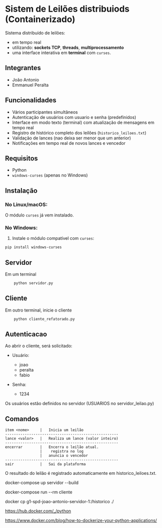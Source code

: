 
# Sistem de  Leilões distribuiods (Containerizado)
Sistema distribuído de leilões:
- em tempo real 
- utilizando: **sockets TCP**, **threads**, **multiprocessamento**
- uma interface interativa em **terminal** com `curses`.

## Integrantes
- João Antonio
- Emmanuel Peralta

## Funcionalidades

- Vários participantes simultâneos
- Autenticação de usuários com usuario e senha (predefinidos)
- Interface em modo texto (terminal) com atualização de mensagens em tempo real
- Registro de histórico completo dos leilões (`historico_leiloes.txt`)
- Validação de lances (nao deixa ser menor que um anterior)
- Notificações em tempo real de novos lances e vencedor


## Requisitos

- Python
- `windows-curses` (apenas no Windows)

## Instalação

### No Linux/macOS:
O módulo `curses` já vem instalado.

### No Windows:

1. Instale o módulo compatível com `curses`:

```bash
pip install windows-curses
```


## Servidor

Em um terminal
```bash
    python servidor.py
```

## Cliente

Em outro terminal, inicie o cliente
```bash
    python cliente_refatorado.py
```

## Autenticacao

Ao abrir o cliente, será solicitado:

- Usuário: 
    - joao
    - peralta
    - fabio

- Senha:
    - 1234

Os usuários estão definidos no servidor (USUARIOS no servidor_leilao.py)

## Comandos
    item <nome>     |	Inicia um leilão
    ----------------------------------------------------
    lance <valor>   |	Realiza um lance (valor inteiro)
    ----------------------------------------------------
    encerrar        |	Encerra o leilão atual. 
                    |    registra no log
                    |   anuncia o vencedor
    ----------------------------------------------------
    sair	        |   Sai da plataforma

O resultado do leilão é registrado automaticamente em historico_leiloes.txt.


docker-compose up servidor --build

docker-compose run --rm cliente

docker cp g1-spd-joao-antonio-servidor-1:/historico ./

https://hub.docker.com/_/python

https://www.docker.com/blog/how-to-dockerize-your-python-applications/
